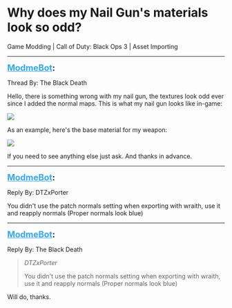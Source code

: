 # Why does my Nail Gun's materials look so odd?
Game Modding | Call of Duty: Black Ops 3 | Asset Importing

---
<strong style="font-size: 1.4em;"><span style="text-decoration: underline;text-decoration-color: #34a7f9;"><span style="color:#34a7f9;">ModmeBot</span></span>:</strong>

<p>Thread By: The Black Death<br /><p style="text-align:left;">Hello, there is something wrong with my nail gun, the textures look odd ever since I added the normal maps. This is what my nail gun looks like in-game:</p><p style="text-align:left;"><img style="max-width: 500px;" src="http://i.imgur.com/QF0BANL.jpg"></p><p style="text-align:left;">As an example, here&#39;s the base material for my weapon:</p><p style="text-align:left;"><img style="max-width: 500px;" src="http://i.imgur.com/qQp1qh5.png"></p><p style="text-align:left;">If you need to see anything else just ask. And thanks in advance.</p></p>

---
<strong style="font-size: 1.4em;"><span style="text-decoration: underline;text-decoration-color: #34a7f9;"><span style="color:#34a7f9;">ModmeBot</span></span>:</strong>

<p>Reply By: DTZxPorter<br /><p style="text-align:left;">You didn&#39;t use the patch normals setting when exporting with wraith, use it and reapply normals (Proper normals look blue)</p></p>

---
<strong style="font-size: 1.4em;"><span style="text-decoration: underline;text-decoration-color: #34a7f9;"><span style="color:#34a7f9;">ModmeBot</span></span>:</strong>

<p>Reply By: The Black Death<br /><blockquote><em>DTZxPorter</em><p style="text-align:left;">You didn&#39;t use the patch normals setting when exporting with wraith, use it and reapply normals (Proper normals look blue)</p></blockquote><p style="text-align:left;">Will do, thanks.</p></p>
